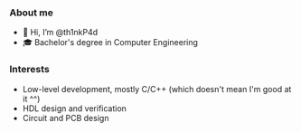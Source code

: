 ### About me
- 👋 Hi, I’m @th1nkP4d
- 🎓 Bachelor's degree in Computer Engineering
### Interests
- Low-level development, mostly C/C++ (which doesn't mean I'm good at it ^^)
- HDL design and verification
- Circuit and PCB design

